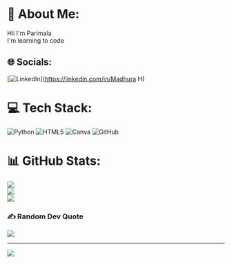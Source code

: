 # 💫 About Me:
Hii I'm Parimala<br>I'm learning to code 


## 🌐 Socials:
[![LinkedIn](https://img.shields.io/badge/LinkedIn-%230077B5.svg?logo=linkedin&logoColor=white)](https://linkedin.com/in/Madhura H) 

# 💻 Tech Stack:
![Python](https://img.shields.io/badge/python-3670A0?style=for-the-badge&logo=python&logoColor=ffdd54) ![HTML5](https://img.shields.io/badge/html5-%23E34F26.svg?style=for-the-badge&logo=html5&logoColor=white) ![Canva](https://img.shields.io/badge/Canva-%2300C4CC.svg?style=for-the-badge&logo=Canva&logoColor=white) ![GitHub](https://img.shields.io/badge/github-%23121011.svg?style=for-the-badge&logo=github&logoColor=white)
# 📊 GitHub Stats:
![](https://github-readme-stats.vercel.app/api?username=parimalah&theme=dark&hide_border=false&include_all_commits=false&count_private=false)<br/>
![](https://github-readme-streak-stats.herokuapp.com/?user=parimalah&theme=dark&hide_border=false)<br/>
![](https://github-readme-stats.vercel.app/api/top-langs/?username=parimalah&theme=dark&hide_border=false&include_all_commits=false&count_private=false&layout=compact)

### ✍️ Random Dev Quote
![](https://quotes-github-readme.vercel.app/api?type=vetical&theme=radical)

---
[![](https://visitcount.itsvg.in/api?id=parimalah&icon=0&color=0)](https://visitcount.itsvg.in)

<!-- Proudly created with GPRM ( https://gprm.itsvg.in ) -->
